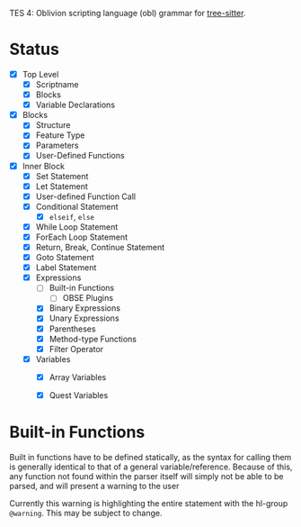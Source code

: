 TES 4: Oblivion scripting language (obl) grammar for [tree-sitter](https://github.com/tree-sitter/tree-sitter).


# Status

- [x] Top Level
    - [x] Scriptname
    - [x] Blocks
    - [x] Variable Declarations
- [x] Blocks
    - [x] Structure
    - [x] Feature Type
    - [x] Parameters
    - [x] User-Defined Functions
- [x] Inner Block
    - [x] Set Statement
    - [x] Let Statement
    - [x] User-defined Function Call
    - [x] Conditional Statement
        - [x] `elseif`, `else`
    - [x] While Loop Statement
    - [x] ForEach Loop Statement
    - [x] Return, Break, Continue Statement
    - [x] Goto Statement
    - [x] Label Statement
    - [x] Expressions
        - [ ] Built-in Functions
             - [ ] OBSE Plugins
        - [x] Binary Expressions
        - [x] Unary Expressions
        - [x] Parentheses
        - [x] Method-type Functions
        - [x] Filter Operator
    - [x] Variables
        - [x] Array Variables
        - [x] Quest Variables


# Built-in Functions

Built in functions have to be defined statically, as the syntax for calling them is generally
identical to that of a general variable/reference. Because of this, any function not found within
the parser itself will simply not be able to be parsed, and will present a warning to the user

Currently this warning is highlighting the entire statement with the hl-group `@warning`. This may
be subject to change.
